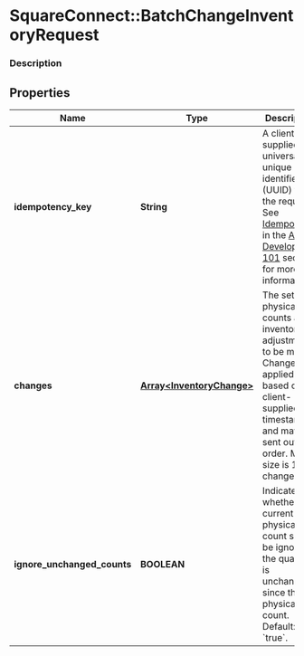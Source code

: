 # SquareConnect::BatchChangeInventoryRequest

### Description



## Properties
Name | Type | Description | Notes
------------ | ------------- | ------------- | -------------
**idempotency_key** | **String** | A client-supplied, universally unique identifier (UUID) for the request.  See [Idempotency](/basics/api101/idempotency) in the [API Development 101](/basics/api101/overview) section for more information. | [optional] 
**changes** | [**Array&lt;InventoryChange&gt;**](InventoryChange.md) | The set of physical counts and inventory adjustments to be made. Changes are applied based on the client-supplied timestamp and may be sent out of order. Max size is 100 changes. | [optional] 
**ignore_unchanged_counts** | **BOOLEAN** | Indicates whether the current physical count should be ignored if the quantity is unchanged since the last physical count. Default: &#x60;true&#x60;. | [optional] 


